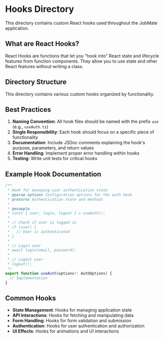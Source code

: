 # Hooks Directory

This directory contains custom React hooks used throughout the JobMate application.

## What are React Hooks?

React Hooks are functions that let you "hook into" React state and lifecycle features from function components. They allow you to use state and other React features without writing a class.

## Directory Structure

This directory contains various custom hooks organized by functionality.

## Best Practices

1. **Naming Convention**: All hook files should be named with the prefix `use` (e.g., `useAuth.ts`)
2. **Single Responsibility**: Each hook should focus on a specific piece of functionality
3. **Documentation**: Include JSDoc comments explaining the hook's purpose, parameters, and return values
4. **Error Handling**: Implement proper error handling within hooks
5. **Testing**: Write unit tests for critical hooks

## Example Hook Documentation

```typescript
/**
 * Hook for managing user authentication state
 * @param options Configuration options for the auth hook
 * @returns Authentication state and methods
 * 
 * @example
 * const { user, login, logout } = useAuth();
 * 
 * // Check if user is logged in
 * if (user) {
 *   // User is authenticated
 * }
 * 
 * // Login user
 * await login(email, password);
 * 
 * // Logout user
 * logout();
 */
export function useAuth(options?: AuthOptions) {
  // Implementation
}
```

## Common Hooks

- **State Management**: Hooks for managing application state
- **API Interactions**: Hooks for fetching and manipulating data
- **Form Handling**: Hooks for form validation and submission
- **Authentication**: Hooks for user authentication and authorization
- **UI Effects**: Hooks for animations and UI interactions
